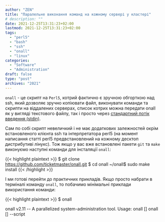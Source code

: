 ```yaml
---
author: "ZEN"
title: "Паралельне виконання команд на кожному сервері у кластері"
# description: ""
date: 2021-12-25T13:31:23+02:00
lastmod: 2021-12-25T13:31:23+02:00
tags:
  - "perl5"
  - "bash"
  - "ssh"
  - "onall"
  - "linux"
categories:
  - "Software"
  - "Administration"
draft: false
type: "post"
archives: "2021"
---
```


`onall` - це скрипт на `Perl5`, котрий фактично є зручною обгорткою над ssh, який дозволяє зручно копіювати файл, виконувати команди та скрипти на віддалених серверах, список котрих можна передати onall як у вигляді текстового файлу, так і просто через [стандартний потік введення (stdin)](https://uk.wikipedia.org/wiki/%D0%A1%D1%82%D0%B0%D0%BD%D0%B4%D0%B0%D1%80%D1%82%D0%BD%D1%96_%D0%BF%D0%BE%D1%82%D0%BE%D0%BA%D0%B8#%D0%A1%D1%82%D0%B0%D0%BD%D0%B4%D0%B0%D1%80%D1%82%D0%BD%D0%B5_%D0%B2%D0%B2%D0%B5%D0%B4%D0%B5%D0%BD%D0%BD%D1%8F).

<!--more-->

Сам по собі скрипт невеличкий і не має додаткових залежностей окрім встановленого клієнта ssh та інтерпретатора perl5 (на момент написання статті perl5 предвстановлений на кожному десктоп дистрибутиві лінукс). Тож якщо у вас вже встановлені пакети `git` та `make` виконуємо наступні команди для інсталяції `onall`:

{{< highlight plaintext >}}
$ git clone https://github.com/ticketmaster/onall.git
$ cd onall
~/onall$ sudo make install
{{< /highlight >}}

І ми готові перейти до практичних прикладів. Якщо просто набрати в терміналі команду `onall`, то побачимо мінімальні приклади використання команди:

{{< highlight plaintext >}}
$ onall

onall v2.11 -- A parallelized system-administration tool.
Usage: onall [<options>] <command>
       onall [<options>] --script <script> <script_args>
       onall [<options>] --copy <file> <dest_path>

ERROR: Nothing to do. Exiting.

{{< /highlight >}}

Припустимо, нам потрібно виконати команду `date` на `root@server1.local`, `root@server2.local` та `root@server3.local`, аби впевнитись, що час налаштовано правильно на всіх трьох серверах. Створюємо файл cluster1.list зі списком серверів та запускаємо команду `onall` використовуючи наступну конструкцію:

{{< highlight plaintext >}}
$ onall -f /tmp/cluster1.list date

3 Target(s):

root@server1.local root@server2.local
root@server3.local

The following command will be executed:
	date
Continue (Y/N):y

root@server2.local: Sat Dec 25 13:03:04 UTC 2021
root@server1.local: Sat Dec 25 13:03:04 UTC 2021
root@server3.local: Sat Dec 25 13:03:04 UTC 2021

{{< /highlight >}}

Оскільки назви серверів побудовані за певним шаблоном, ми можемо згенерувати список серверів за допомогою bash так передати їх на вхід команди `onall` у наступний спосіб:

{{< highlight plaintext >}}
$ echo root@server{1..3}.local | onall -q date
root@server2.local: Sat Dec 25 13:04:37 UTC 2021
root@server3.local: Sat Dec 25 13:04:37 UTC 2021
root@server1.local: Sat Dec 25 13:04:37 UTC 2021
{{< /highlight >}}

Як бачите, я ще додав параметр `-q`, щоб `onall` не перепитував чи хочу я виконати команду на запропонованому списку серверів, тому маємо компактніший вивід.

Аби не додавати до кожного сервера "root@", можна передати `onall` ім'я користувача через параметр `-u`:

{{< highlight plaintext >}}
$ echo server{1..3}.local | onall -u root -q date
server2.local: Sat Dec 25 13:05:19 UTC 2021
server3.local: Sat Dec 25 13:05:19 UTC 2021
server1.local: Sat Dec 25 13:05:19 UTC 2021
{{< /highlight >}}

Ускладнимо завдання, скажімо нам потрібно дізнатися на якому сервері яка материнська плата встановлена, а також яка загальна їх кількість у кластері:  

{{< highlight plaintext >}}
$ echo server{1..3}.local | onall -u root -q 'dmidecode -s baseboard-product-name'
server1.local: X9DRT
server2.local: X9DRT
server3.local: X10DRT-P
$ echo server{1..3}.local | onall -u root -q 'dmidecode -s baseboard-product-name' | awk '{print $2}' | sort | uniq -c
      1 X10DRT-P
      2 X9DRT
{{< /highlight >}}

Як бачите, команду `dmidecode` з додатковими параметрами я взяв в лапки, аби `onall` не намагався розібрати його параметри як свої. Втім, інколи буває ситуація, коли через використання одинарних та подвійних лапок неможливо виконати команду, тому залишається лише створити скрипт, та виконати його на всіх серверах ось таким чином:

{{< highlight plaintext >}}
$ echo server{1..3}.local | onall -u root -q --script cron_status.sh
server1.local: cron is active (running)
server2.local: cron is active (running)
server3.local: cron is active (running)
$ echo server{1..3}.local | onall -u root -q --script cron_status.sh stop
$ echo server{1..3}.local | onall -u root -q --script cron_status.sh
server1.local: cron is not active (stopped)
server2.local: cron is not active (stopped)
server3.local: cron is not active (stopped)
{{< /highlight >}}

У наведеному прикладі містичний скрипт `cron_status.sh` може працювати як з параметрами, так і без них. Яким має бути ваш скрипт і чи повинен він підтримувати якісь параметри - залежить лише від ваших потреб та уяви.

Останній приклад, копіювання файлів. У моїй практиці була ситуація, коли потрібно було синхронізувати файл `/etc/hosts` на 50+ серверах, для цього я використовував параметр `--copy`:

{{< highlight plaintext >}}
$ echo server{1..3}.local | onall -u root -q --copy /etc/hosts /etc/hosts
$
{{< /highlight >}}

На додаток додам, що за замовченням `onall` запускає максимум 20 одночасних ssh клієнтів, що можна змінити параметром `-r`. І він не перевіряє, чи сервери онлайн, що можна виправити додавши параметр `-p`, але треба ще буде довстановити у систему `fping`. Ознайомитись з повним списком параметрів можна виконавши команду: `onall -h`
